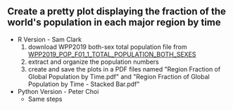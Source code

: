 ## Create a pretty plot displaying the fraction of the world's population in each major region by time
* R Version - Sam Clark
    1. download WPP2019 both-sex total population file from [WPP2019_POP_F01_1_TOTAL_POPULATION_BOTH_SEXES](https://population.un.org/wpp/Download/Files/1_Indicators%20(Standard)/EXCEL_FILES/1_Population/WPP2019_POP_F01_1_TOTAL_POPULATION_BOTH_SEXES.xlsx)
    2. extract and organize the population numbers
    3. create and save the plots in a PDF files named "Region Fraction of Global Population by Time.pdf" and "Region Fraction of Global Population by Time - Stacked Bar.pdf"
* Python Version - Peter Choi
    * Same steps
